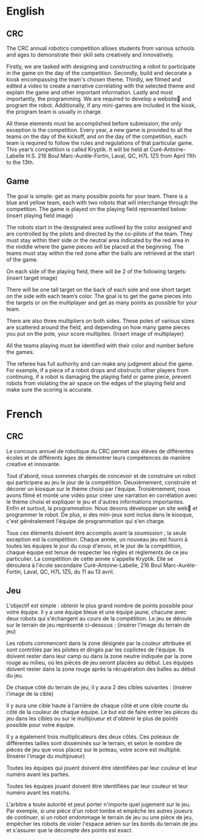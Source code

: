 ﻿# English

## CRC

The CRC annual robotics competition allows students from various schools and ages to demonstrate their skill sets creatively and innovatively.

Firstly, we are tasked with designing and constructing a robot to participate in the game on the day of the competition. Secondly, build and decorate a kiosk encompassing the team's chosen theme. Thirdly, we filmed and edited a video to create a narrative correlating with the selected theme and explain the game and other important information. Lastly and most importantly, the programming. We are required to develop a website🎀 and program the robot. Additionally, if any mini-games are included in the kiosk, the program team is usually in charge.

All these elements must be accomplished before submission; the only exception is the competition. Every year, a new game is provided to all the teams on the day of the kickoff, and on the day of the competition, each team is required to follow the rules and regulations of that particular game. This year’s competition is called Kryptik. It will be held at Curé-Antoine-Labelle H.S. 216 Boul Marc-Aurèle-Fortin, Laval, QC, H7L 1Z5 from April 11th to the 13th.

## Game

The goal is simple: get as many possible points for your team. There is a blue and yellow team, each with two robots that will interchange through the competition. The game is played on the playing field represented below: (insert playing field image)

The robots start in the designated area outlined by the color assigned and are controlled by the pilots and directed by the co-pilots of the team.  They must stay within their side or the neutral area indicated by the red area in the middle where the game pieces will be placed at the beginning. The teams must stay within the red zone after the balls are retrieved at the start of the game.

On each side of the playing field, there will be 2 of the following targets: (insert target image)

There will be one tall target on the back of each side and one short target on the side with each team’s color. The goal is to get the game pieces into the targets or on the multiplayer and get as many points as possible for your team.

There are also three multipliers on both sides. These poles of various sizes are scattered around the field, and depending on how many game pieces you put on the pole, your score multiplies. (Insert image of multiplayer)

All the teams playing must be identified with their color and number before the games.

The referee has full authority and can make any judgment about the game. For example, if a piece of a robot drops and obstructs other players from continuing, if a robot is damaging the playing field or game piece, prevent robots from violating the air space on the edges of the playing field and make sure the scoring is accurate.

# French

## CRC

Le concours annuel de robotique du CRC permet aux élèves de différentes écoles et de différents âges de démontrer leurs compétences de manière créative et innovante.

Tout d'abord, nous sommes chargés de concevoir et de construire un robot qui participera au jeu le jour de la compétition. Deuxièmement, construire et décorer un kiosque sur le thème choisi par l'équipe. Troisièmement, nous avons filmé et monté une vidéo pour créer une narration en corrélation avec le thème choisi et expliquer le jeu et d'autres informations importantes. Enfin et surtout, la programmation. Nous devons développer un site web🎀 et programmer le robot. De plus, si des mini-jeux sont inclus dans le kiosque, c'est généralement l'équipe de programmation qui s'en charge.

Tous ces éléments doivent être accomplis avant la soumission ; la seule exception est la compétition. Chaque année, un nouveau jeu est fourni à toutes les équipes le jour du coup d'envoi, et le jour de la compétition, chaque équipe est tenue de respecter les règles et règlements de ce jeu particulier. La compétition de cette année s'appelle Kryptik. Elle se déroulera à l'école secondaire Curé-Antoine-Labelle, 216 Boul Marc-Aurèle-Fortin, Laval, QC, H7L 1Z5, du 11 au 13 avril.

## Jeu

L'objectif est simple : obtenir le plus grand nombre de points possible pour votre équipe. Il y a une équipe bleue et une équipe jaune, chacune avec deux robots qui s'échangent au cours de la compétition. Le jeu se déroule sur le terrain de jeu représenté ci-dessous : (insérer l'image du terrain de jeu)

Les robots commencent dans la zone désignée par la couleur attribuée et sont contrôlés par les pilotes et dirigés par les copilotes de l'équipe.  Ils doivent rester dans leur camp ou dans la zone neutre indiquée par la zone rouge au milieu, où les pièces de jeu seront placées au début. Les équipes doivent rester dans la zone rouge après la récupération des balles au début du jeu.

De chaque côté du terrain de jeu, il y aura 2 des cibles suivantes : (insérer l'image de la cible)

Il y aura une cible haute à l'arrière de chaque côté et une cible courte du côté de la couleur de chaque équipe. Le but est de faire entrer les pièces du jeu dans les cibles ou sur le multijoueur et d'obtenir le plus de points possible pour votre équipe.

Il y a également trois multiplicateurs des deux côtés. Ces poteaux de différentes tailles sont disséminés sur le terrain, et selon le nombre de pièces de jeu que vous placez sur le poteau, votre score est multiplié. (Insérer l'image du multijoueur)

Toutes les équipes qui jouent doivent être identifiées par leur couleur et leur numéro avant les parties.

Toutes les équipes jouant doivent être identifiées par leur couleur et leur numéro avant les matchs.

L'arbitre a toute autorité et peut porter n'importe quel jugement sur le jeu. Par exemple, si une pièce d'un robot tombe et empêche les autres joueurs de continuer, si un robot endommage le terrain de jeu ou une pièce de jeu, empêcher les robots de violer l'espace aérien sur les bords du terrain de jeu et s'assurer que le décompte des points est exact.
